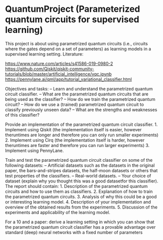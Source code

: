 # QuantumProject (Parameterized quantum circuits for supervised learning)
This project is about using parametrized quantum circuits (i.e., circuits where the gates depend on a set of parameters) as learning models in a supervised learning setting.
Literature:

https://www.nature.com/articles/s41586-019-0980-2
https://github.com/Qiskit/qiskit-community-tutorials/blob/master/artificial_intelligence/vqc.ipynb
https://pennylane.ai/qml/app/tutorial_variational_classifier.html

Objectives and tasks:
	– Learn and understand the parametrized quantum circuit classifier.
	– What are the parametrized quantum circuits that are being used as the classifier?
	– How do we train the parametrized quantum circuit?
	– How do we use a (trained) parametrized quantum circuit to classify previously unseen data?
	– What are the strengths and weaknesses of this classifier?

Provide an implementation of the parametrized quantum circuit classifier.
	1. Implement using Qiskit (the implementation itself is easier, however theruntimes are longer and therefore you can only run smaller experiments)
	2. Implement using Cirq (the implementation itself is harder, however theruntimes are faster and therefore you can run larger experiments)
	3. Implement using PennyLane.

Train and test the parametrized quantum circuit classifier on some of the following datasets:
	– Artificial datasets such as the datasets in the original paper, the bars-and-stripes datasets, the half-moon datasets or others that test properties of the classifiers.
	– Real-world datasets.
	– Your choice of dataset (explain why you thought this was a good datasetfor this classifier).
The report should contain:
	1. Description of the parametrized quantum circuits and how to use them as classifiers.
	2. Explanation of how to train the parametrized quantum circuits.
	3. Analysis of why this could be a good or interesting learning model.
	4. Description of your implementation and overview of the obtained results from the experiments.
	5. Discussion of the experiments and applicability of the learning model.

For a 10 and a paper:
	derive a learning setting in which you can show that the parametrized quantum circuit classifier has a provable advantage over standard (deep) neural networks with a fixed number of parameters